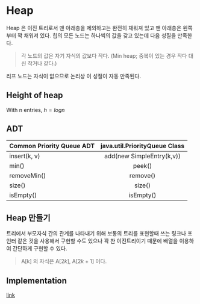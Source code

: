 # Heap
 Heap 은 이진 트리로서 맨 아래층을 제외하고는 완전히 채워져 있고 맨 아래층은 왼쪽부터 꽉 채워져 있다. 힙의 모든 노드는 하나씩의 값을 갖고 있는데 다음 성질을 만족한다.

> 각 노드의 값은 자기 자식의 값보다 작다. (Min heap; 중복이 있는 경우 작다 대신 작거나 같다.)

리프 노드는 자식이 없으므로 논리상 이 성질이 자동 만족된다. 


## Height of heap
 With n entries, $h = logn$ 

## ADT
Common Priority Queue ADT | java.util.PriorityQueue Class | 
--- |:---:| 
insert(k, v) | add(new SimpleEntry(k,v))
min() | peek()
removeMin() | remove()
size() | size()
isEmpty() | isEmpty()


## Heap 만들기 
 트리에서 부모자식 간의 관계를 나타내기 위해 보통의 트리를 표현할때 쓰는 링크나 포인터 같은 것을 사용해서 구현할 수도 있으나 꽉 찬 이진트리이기 때문에 배열을 이용하여 간단하게 구현할 수 있다.

 > A[k] 의 자식은 A[$2k$], A[$2k+1$] 이다.


 ## Implementation
 [link]()